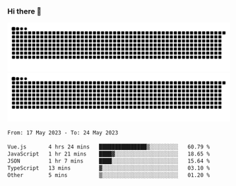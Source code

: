 ### Hi there 👋

![GitHub Snake Light](https://raw.githubusercontent.com/jichangee/jichangee/output/github-snake.svg#gh-light-mode-only)
![GitHub Snake dark](https://raw.githubusercontent.com/jichangee/jichangee/output/github-snake-dark.svg#gh-dark-mode-only)

<!--START_SECTION:waka-->

```text
From: 17 May 2023 - To: 24 May 2023

Vue.js       4 hrs 24 mins   ███████████████▒░░░░░░░░░   60.79 %
JavaScript   1 hr 21 mins    ████▓░░░░░░░░░░░░░░░░░░░░   18.65 %
JSON         1 hr 7 mins     ████░░░░░░░░░░░░░░░░░░░░░   15.64 %
TypeScript   13 mins         ▓░░░░░░░░░░░░░░░░░░░░░░░░   03.10 %
Other        5 mins          ▒░░░░░░░░░░░░░░░░░░░░░░░░   01.20 %
```

<!--END_SECTION:waka-->

<!--
![GitHub Snake Light](github-snake.svg#gh-light-mode-only)
![GitHub Snake dark](github-snake-dark.svg#gh-dark-mode-only)
-->

<!--
**jichangee/jichangee** is a ✨ _special_ ✨ repository because its `README.md` (this file) appears on your GitHub profile.

Here are some ideas to get you started:

- 🔭 I’m currently working on ...
- 🌱 I’m currently learning ...
- 👯 I’m looking to collaborate on ...
- 🤔 I’m looking for help with ...
- 💬 Ask me about ...
- 📫 How to reach me: ...
- 😄 Pronouns: ...
- ⚡ Fun fact: ...
-->
